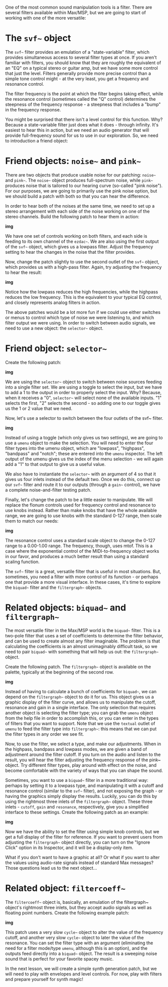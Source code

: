 One of the most common sound manipulation tools is a filter. There are several filters available within Max/MSP, but we are going to start of working with one of the more versatile:

# The `svf~` object
The `svf~` filter provides an emulation of a "state-variable" filter, which provides simultaneous access to several filter types at once. If you aren't familiar with filters, you should know that they are roughly the equivalent of an "EQ" on a typical stereo or guitar amp, but we have some more control that just the level. Filters generally provide more precise control than a simple tone control might - at the very least, you get a frequency and resonance control.

The filter frequency is the point at which the filter begins taking effect, while the resonance control (sometimes called the "Q" control) determines the steepness of the frequency response - a steepness that includes a "bump" in the frequency response.

You might be surprised that there isn't a level control for this function. Why? Because a state-variable filter just does what it does - through infinity. It's easiest to hear this in action, but we need an audio generator that will provide full-frequency sound for us to use in our exploration. So, we need to introduction a friend object:

# Friend objects: `noise~` and `pink~`
There are two objects that produce usable noise for our patching: `noise~` and `pink~`. The `noise~` object produces full-spectrum noise, while `pink~` produces noise that is tailored to our hearing curve (so-called "pink noise"). For our purposes, we are going to primarily use the pink noise option, but we should build a patch with both so that you can hear the difference.

In order to hear both of the noises at the same time, we need to set up a stereo arrangement with each side of the noise working on one of the stereo channels. Build the following patch to hear them in action:

__img__

We have one set of controls working on both filters, and each side is feeding to its own channel of the `ezdac~`. We are also using the first output of the `svf~` object, which gives us a lowpass filter. Adjust the frequency setting to hear the changes in the noise that the filter provides.

Now, change the patch slightly to use the second outlet of the `svf~` object, which provides us with a high-pass filter. Again, try adjusting the frequency to hear the result:

__img__

Notice how the lowpass reduces the high frequencies, while the highpass reduces the low frequency. This is the equivalent to your typical EQ control, and closely represents analog filters in action.

The above patches would be a lot more fun if we could use either switches or menus to control which type of noise we were listening to, and which filter output we were using. In order to switch between audio signals, we need to use a new object: the `selector~` object.

# Friend object: `selector~`
Create the following patch:

__img__

We are using the `selector~` object to switch between noise sources feeding into a single filter set. We are using a toggle to select the input, but we have to add a 1 to the output in order to properly select the input. Why? Because, when it receives a "0", `selector~` will select none of the available inputs. "1" selects the first, "2" selects the second - so adding one to our toggle gives us the 1 or 2 value that we need.

Now, let's use a selector to switch between the four outlets of the svf~ filter.

__img__

Instead of using a toggle (which only gives us two settings), we are going to use a `umenu` object to make the selection. You will need to enter the four filter types into the umenu object, which are "lowpass", "highpass", "bandpass" and "notch"; these are entered into the `umenu` inspector. The left output of the umenu gives us the index of the menu selection - we will again add a "1" to that output to give us a useful value.

We also have to instantiate the `selector~` with an argument of 4 so that it gives us four inlets instead of the default two. Once we do this, connect up our `svf~` filter and route it to our outputs (through a `gain~` control), we have a complete noise-and-filter testing patch.

Finally, let's change the patch to be a little easier to manipulate. We will replace the flonum controls used for frequency control and resonance to use knobs instead. Rather than make knobs that have the whole available range, we are going to use knobs with the standard 0-127 range, then scale them to match our needs:

__img__

The resonance control uses a standard scale object to change the 0-127 range to a 0.00-1.00 range. The frequency, though, uses mtof. This is a case where the exponential control of the MIDI-to-frequency object works in our favor, and produces a much better result than using a standard scaling function.

The `svf~` filter is a great, versatile filter that is useful in most situations. But, sometimes, you need a filter with more control of its function - or perhaps one that provide a more visual interface. In these cases, it's time to explore the `biquad~` filter and the `filtergraph~` objects.

# Related objects: `biquad~` and `filtergraph~`
The most versatile filter in the Max/MSP world is the `biquad~` filter. This is a two-pole filter that uses a set of coefficients to determine the filter behavior, and can be used to create almost any filter imaginable. The problem is that calculating the coefficients is an almost unimaginably difficult task, so we need to pair `biquad~` with something that will help us out: the `filtergraph~` object.

Create the following patch. The `filtergraph~` object is available on the palette, typically at the beginning of the second row.

__img__

Instead of having to calculate a bunch of coefficients for `biquad~`, we can depend on the `filtergraph~` object to do it for us. This object gives us a graphic display of the filter curve, and allows us to manipulate the cutoff, resonance and gain in a single interface. The only selection that requires another object is selecting the filter type; you can grab the `umenu` object from the help file in order to accomplish this, or you can enter in the types of filters that you want to support. Note that we use the `textual` outlet of `umenu` to feed the filter type into `filtergraph~`: this means that we can put the filter types in any order we see fit.

Now, to use the filter, we select a type, and make our adjustments. When in the highpass, bandpass and lowpass modes, we are given a band of adjustment around the filter cutoff. If you turn on the audio and listen to the result, you will hear the filter adjusting the frequency response of the pink~ object. Try different filter types, play around with effect on the noise, and become comfortable with the variety of ways that you can shape the sound.

Sometimes, you want to use a `biquad~` filter in a more traditional way: perhaps by setting it to a lowpass type, and manipulating it with a cutoff and resonance control (similar to the `svf~` filter), and not exposing the graph - or having the graphics simply display the results. Luckily, you can do this by using the rightmost three inlets of the `filtergraph~` object. These three inlets - `cutoff`, `gain` and `resonance`, respectively, give you a simplified interface to these settings. Create the following patch as an example:

__img__

Now we have the ability to set the filter using simple knob controls, but we get a full display of the filter for reference. If you want to prevent users from adjusting the `filtergraph~` object directly, you can turn on the "Ignore Click" option in its Inspector, and it will be a display-only item.

What if you don't want to have a graphic at all? Or what if you want to alter the values using audio-rate signals instead of standard Max messages? Those questions lead us to the next object...

# Related object: `filtercoeff~`
The `filtercoeff~` object is, basically, an emulation of the filtergraph~ object's rightmost three inlets, but they accept audio signals as well as floating point numbers. Create the following example patch:

__img__

This patch uses a very slow `cycle~` object to alter the value of the frequency cutoff, and another very slow `cycle~` object to later the value of the resonance. You can set the filter type with an argument (eliminating the need for a filter mode/type `umenu`, although this is an option), and the outputs feed directly into a `biquad~` object. The result is a sweeping noise sound that is perfect for your favorite spacey music.

In the next lesson, we will create a simple synth generation patch, but we will need to play with envelopes and level controls. For now, play with filters and prepare yourself for synth magic!
